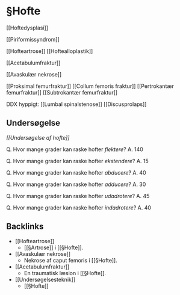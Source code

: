 # §Hofte
[[Hoftedysplasi]]

[[Piriformissyndrom]]

[[Hofteartrose]]
	[[Hoftealloplastik]]

[[Acetabulumfraktur]]

[[Avaskulær nekrose]]

[[Proksimal femurfraktur]]
	[[Collum femoris fraktur]]
	[[Pertrokantær femurfraktur]]
	[[Subtrokantær femurfraktur]]

DDX hyppigt:
	[[Lumbal spinalstenose]]
	[[Discusprolaps]]

## Undersøgelse
*[[Undersøgelse af hofte]]*

Q. Hvor mange grader kan raske hofter *flektere*? 
A. 140

Q. Hvor mange grader kan raske hofter *ekstendere*? 
A. 15

Q. Hvor mange grader kan raske hofter *abducere*? 
A. 40

Q. Hvor mange grader kan raske hofter *adducere*? 
A. 30

Q. Hvor mange grader kan raske hofter *udadrotere*? 
A. 45

Q. Hvor mange grader kan raske hofter *indadrotere*? 
A. 40

## Backlinks
* [[Hofteartrose]]
	* [[§Artrose]] i [[§Hofte]].
* [[Avaskulær nekrose]]
	* Nekrose af caput femoris i [[§Hofte]].
* [[Acetabulumfraktur]]
	* En traumatisk læsion i [[§Hofte]]. 
* [[Undersøgelsesteknik]]
	* [[§Hofte]]

<!-- #anki/tag/med/Orto #anki/deck/Medicine -->

<!-- {BearID:917C3962-5A77-4FBD-9015-66E1397B7D46-85278-0000659821FC87B5} -->
